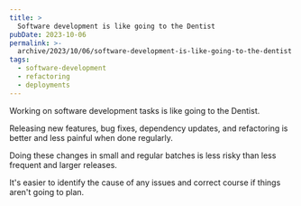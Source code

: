 ```yaml
---
title: >
  Software development is like going to the Dentist
pubDate: 2023-10-06
permalink: >-
  archive/2023/10/06/software-development-is-like-going-to-the-dentist
tags:
  - software-development
  - refactoring
  - deployments
---
```


Working on software development tasks is like going to the Dentist.

Releasing new features, bug fixes, dependency updates, and refactoring is better and less painful when done regularly.

Doing these changes in small and regular batches is less risky than less frequent and larger releases.

It's easier to identify the cause of any issues and correct course if things aren't going to plan.
